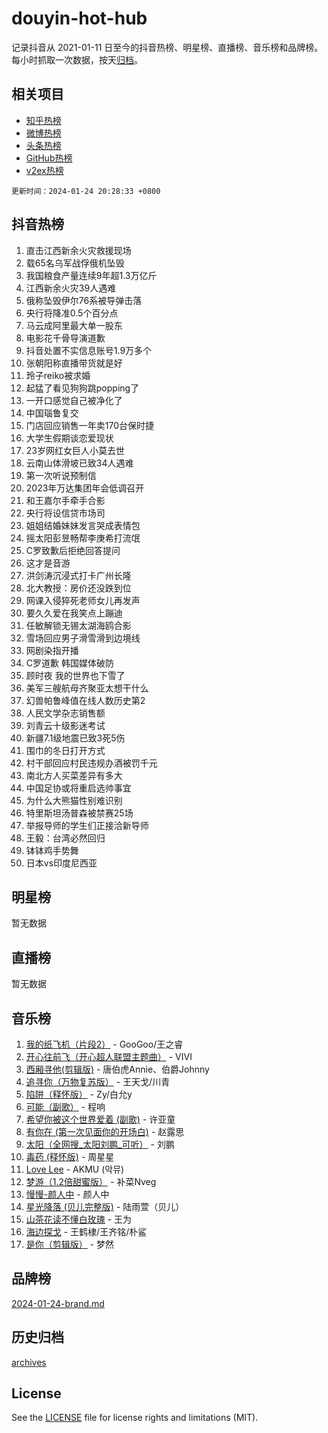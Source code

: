 # douyin-hot-hub

记录抖音从 2021-01-11 日至今的抖音热榜、明星榜、直播榜、音乐榜和品牌榜。每小时抓取一次数据，按天[归档](archives)。

## 相关项目

- [知乎热榜](https://github.com/lonnyzhang423/zhihu-hot-hub)
- [微博热榜](https://github.com/lonnyzhang423/weibo-hot-hub)
- [头条热榜](https://github.com/lonnyzhang423/toutiao-hot-hub)
- [GitHub热榜](https://github.com/lonnyzhang423/github-hot-hub)
- [v2ex热榜](https://github.com/lonnyzhang423/v2ex-hot-hub)


`更新时间：2024-01-24 20:28:33 +0800`

## 抖音热榜

1. 直击江西新余火灾救援现场
1. 载65名乌军战俘俄机坠毁
1. 我国粮食产量连续9年超1.3万亿斤
1. 江西新余火灾39人遇难
1. 俄称坠毁伊尔76系被导弹击落
1. 央行将降准0.5个百分点
1. 马云成阿里最大单一股东
1. 电影花千骨导演道歉
1. 抖音处置不实信息账号1.9万多个
1. 张朝阳称直播带货就是好
1. 玲子reiko被求婚
1. 起猛了看见狗狗跳popping了
1. 一开口感觉自己被净化了
1. 中国瑙鲁复交
1. 门店回应销售一年卖170台保时捷
1. 大学生假期谈恋爱现状
1. 23岁网红女巨人小莫去世
1. 云南山体滑坡已致34人遇难
1. 第一次听说预制信
1. 2023年万达集团年会低调召开
1. 和王嘉尔手牵手合影
1. 央行将设信贷市场司
1. 姐姐结婚妹妹发言哭成表情包
1. 摇太阳彭昱畅帮李庚希打流氓
1. C罗致歉后拒绝回答提问
1. 这才是音游
1. 洪剑涛沉浸式打卡广州长隆
1. 北大教授：房价还没跌到位
1. 网课入侵猝死老师女儿再发声
1. 要久久爱在我笑点上蹦迪
1. 任敏解锁无锡太湖海鸥合影
1. 雪场回应男子滑雪滑到边境线
1. 网剧染指开播
1. C罗道歉 韩国媒体破防
1. 顾时夜 我的世界也下雪了
1. 美军三艘航母齐聚亚太想干什么
1. 幻兽帕鲁峰值在线人数历史第2
1. 人民文学杂志销售额
1. 刘青云十级影迷考试
1. 新疆7.1级地震已致3死5伤
1. 围巾的冬日打开方式
1. 村干部回应村民违规办酒被罚千元
1. 南北方人买菜差异有多大
1. 中国足协或将重启选帅事宜
1. 为什么大熊猫性别难识别
1. 特里斯坦汤普森被禁赛25场
1. 举报导师的学生们正接洽新导师
1. 王毅：台湾必然回归
1. 钵钵鸡手势舞
1. 日本vs印度尼西亚

## 明星榜

暂无数据

## 直播榜

暂无数据

## 音乐榜

1. [我的纸飞机（片段2）](https://sf3-cdn-tos.douyinstatic.com/obj/tos-cn-ve-2774/oM2ZrKcg2CD5AeRB2gkeXOFB1IxAGJdZPazYHf) - GooGoo/王之睿
1. [开心往前飞（开心超人联盟主题曲）](https://sf3-cdn-tos.douyinstatic.com/obj/tos-cn-ve-2774/9d8fb7c82cf1421fb93a9fe925275e0a) - VIVI
1. [西厢寻他(剪辑版)](https://sf86-cdn-tos.douyinstatic.com/obj/tos-cn-ve-2774/oUsAVfAQKlRNxEv5qxvIB8o5qmIWUcXbzJKJhw) - 唐伯虎Annie、伯爵Johnny
1. [追寻你（万物复苏版）](https://sf3-cdn-tos.douyinstatic.com/obj/tos-cn-ve-2774/oYeAZJsbjIDit9APmBg8u6uDUQnHmoCf3gbo74) - 王天戈/川青
1. [陷阱（释怀版）](https://sf3-cdn-tos.douyinstatic.com/obj/tos-cn-ve-2774/oE8C21LeZrzKLDFfQYgMzx4GAIHageG5IzayY7) - Zy/白允y
1. [可能（副歌）](https://sf3-cdn-tos.douyinstatic.com/obj/tos-cn-ve-2774/cde1731888894259b333569393c2fb51) - 程响
1. [希望你被这个世界爱着 (副歌)](https://sf86-cdn-tos.douyinstatic.com/obj/tos-cn-ve-2774/oUHCmWQfZlE3QQBKBeD8rCFLpJzPgCpImhsxMt) - 许亚童
1. [有你在 (第一次见面你的开场白)](https://sf86-cdn-tos.douyinstatic.com/obj/tos-cn-ve-2774/oAthrQ3ClJBfI57uBoFEgNDYtNCZ0TSYQQfxQ0) - 赵露思
1. [太阳（全网搜_太阳刘鹏_可听）](https://sf86-cdn-tos.douyinstatic.com/obj/tos-cn-ve-2774/ogWbyIQnlBFImVbeDocRdCIYtBHlbJXgfZMvgz) - 刘鹏
1. [毒药 (释怀版)](https://sf3-cdn-tos.douyinstatic.com/obj/tos-cn-ve-2774/oYILMEAzspdZBIzy4frJNB8ZHPHWAhiwowd4Ad) - 周星星
1. [Love Lee](https://sf86-cdn-tos.douyinstatic.com/obj/tos-cn-ve-2774/o05GbkJGbCBTdDnMtB0fwOYgkeZp23vrWQDQBS) - AKMU (악뮤)
1. [梦游（1.2倍甜蜜版）](https://sf6-cdn-tos.douyinstatic.com/obj/tos-cn-ve-2774/o4gyAUm8hwufoEABmwVIiQtHsFuGzAEEWtNMzo) - 补菜Nveg
1. [慢慢-颜人中](https://sf86-cdn-tos.douyinstatic.com/obj/tos-cn-ve-2774/ocjHNfBXdBxQNC8ZGAeoLMFTUgtBg8bkExunDC) - 颜人中
1. [星光降落 (贝儿完整版)](https://sf6-cdn-tos.douyinstatic.com/obj/tos-cn-ve-2774/okwB9hAwyAtsFFkFBzAX1hOOfQuIoMNs0W2Mwr) - 陆雨萱（贝儿）
1. [山茶花读不懂白玫瑰](https://sf86-cdn-tos.douyinstatic.com/obj/tos-cn-ve-2774/osfn8B7DktrRHEPJgPCfDbw7QDQEkwC16BxZg9) - 王为
1. [海边探戈](https://sf86-cdn-tos.douyinstatic.com/obj/tos-cn-ve-2774/os9gE0VQCGqt6VQkZDyBBYvfSDY0QFe3vVmubn) - 王鹤棣/王齐铭/朴鲨
1. [是你（剪辑版）](https://sf86-cdn-tos.douyinstatic.com/obj/tos-cn-ve-2774/46019dae783c4c969944217fe1cfafc4) - 梦然

## 品牌榜

[2024-01-24-brand.md](archives/2024-01-24-brand.md)

## 历史归档

[archives](archives)

## License

See the [LICENSE](LICENSE) file for license rights and limitations (MIT).
